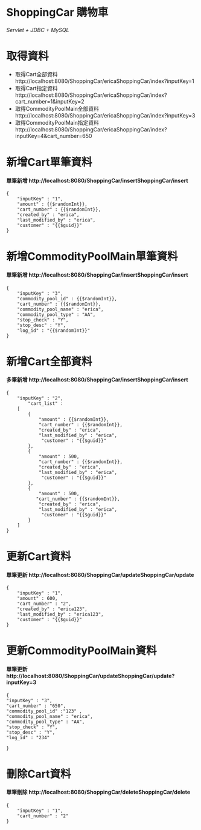 # ShoppingCar 購物車
###### Servlet + JDBC + MySQL

# 取得資料
* 取得Cart全部資料 http://localhost:8080/ShoppingCar/ericaShoppingCar/index?inputKey=1
* 取得Cart指定資料 http://localhost:8080/ShoppingCar/ericaShoppingCar/index?cart_number=1&inputKey=2
* 取得CommodityPoolMain全部資料 http://localhost:8080/ShoppingCar/ericaShoppingCar/index?inputKey=3
* 取得CommodityPoolMain指定資料 http://localhost:8080/ShoppingCar/ericaShoppingCar/index?inputKey=4&cart_number=650

# 新增Cart單筆資料
#### 單筆新增 http://localhost:8080/ShoppingCar/insertShoppingCar/insert

	{
		"inputKey" : "1",
		"amount" : {{$randomInt}},
		"cart_number" : {{$randomInt}},
		"created_by" : "erica",
		"last_modified_by" : "erica",
		"customer" : "{{$guid}}"
	}
	
# 新增CommodityPoolMain單筆資料
#### 單筆新增	 http://localhost:8080/ShoppingCar/insertShoppingCar/insert

	{
	    "inputKey" : "3",
	    "commodity_pool_id" : {{$randomInt}},
	    "cart_number" : {{$randomInt}},
	    "commodity_pool_name" : "erica",
	    "commodity_pool_type" : "AA",
	    "stop_check" : "Y",
	    "stop_desc" : "Y",
	    "log_id" : "{{$randomInt}}"
	}
		
# 新增Cart全部資料
#### 多筆新增 http://localhost:8080/ShoppingCar/insertShoppingCar/insert
	
	{  
		"inputKey" : "2",
    		"cart_list" : 
    	[
	        { 
		        "amount" : {{$randomInt}},
		        "cart_number" : {{$randomInt}},
		        "created_by" : "erica",
		        "last_modified_by" : "erica",
		         "customer" : "{{$guid}}"
	        },
	        { 
		        "amount" : 500,
		        "cart_number" : {{$randomInt}},
		        "created_by" : "erica",
		        "last_modified_by" : "erica",
		         "customer" : "{{$guid}}"
	        },
	        { 
		        "amount" : 500,
		       "cart_number" : {{$randomInt}},
		        "created_by" : "erica",
		        "last_modified_by" : "erica",
		         "customer" : "{{$guid}}"
	        }
	    ]
	}
	
# 更新Cart資料
#### 單筆更新 http://localhost:8080/ShoppingCar/updateShoppingCar/update
	{
	    "inputKey" : "1",
	    "amount" : 600,
	    "cart_number" : "2",
	    "created_by" : "erica123",
	    "last_modified_by" : "erica123",
	    "customer" : "{{$guid}}"
	}

# 更新CommodityPoolMain資料
#### 單筆更新 http://localhost:8080/ShoppingCar/updateShoppingCar/update?inputKey=3
	{
    "inputKey" : "3",
    "cart_number" : "650",
    "commodity_pool_id" :"123" ,
    "commodity_pool_name" : "erica",
    "commodity_pool_type" : "AA",
    "stop_check" : "Y",
    "stop_desc" : "Y",
    "log_id" : "234"

    }

# 刪除Cart資料
#### 單筆刪除 http://localhost:8080/ShoppingCar/deleteShoppingCar/delete
	{
	    "inputKey" : "1",
	    "cart_number" : "2"
	}
	
	
